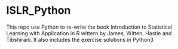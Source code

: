 # ISLR_Python

This repo use Python to re-write the book Introduction to Statistical Learning with Application in R wittern by James, Witten, Hastie and Tibshirani.
It also includes the exercise solutions in Python3
